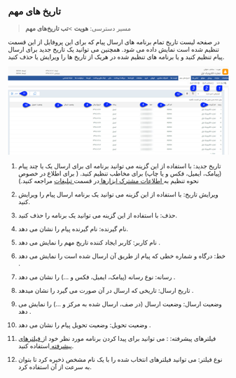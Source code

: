 ﻿## تاریخ های مهم

> مسیر دسترسی:  **هویت** >**تب تاریخ‌های مهم** 

در صفحه لیست تاریخ تمام برنامه های ارسال پیام که برای این پروفایل از این قسمت تنظیم شده است نمایش داده می شود. همچنین می توانید یک تاریخ جدید برای ارسال پیام تنظیم کنید و یا برنامه های تنظیم شده در هریک از تاریخ ها را ویرایش یا حذف کنید.

![](NotificationDate.jpg)


1. تاریخ جدید: با استفاده از این گزینه می توانید برنامه ای برای ارسال یک یا چند پیام (پیامک، ایمیل، فکس و یا چاپ) برای مخاطب تنظیم کنید. ( برای اطلاع در خصوص نحوه تنظیم به[ اطلاعات مشترک ابزارها ](https://github.com/1stco/PayamGostarDocs/blob/master/help%202.5.4/Marketing/moshtarak-abzar/moshtarak-abzar.md)در قسمت[ تبلیغات](https://github.com/1stco/PayamGostarDocs/blob/master/help%202.5.4/Marketing/Marketing.md) مراجعه کنید.)

2. ویرایش تاریخ:  با استفاده از این گزینه می توانید یک برنامه ارسال پیام را ویرایش کنید.

3. حذف: با استفاده از این گزینه می توانید یک برنامه را حذف کنید.

4. نام گیرنده: نام گیرنده پیام را نشان می دهد.

5. نام کاربر: کاربر ایجاد کننده تاریخ مهم را نمایش می دهد .

6. خط: درگاه و شماره خطی که پیام از طریق آن ارسال شده است را نمایش می دهد .

7. رسانه: نوع رسانه (پیامک، ایمیل، فکس و ...) را نشان می دهد .

8. تاریخ ارسال: تاریخی که ارسال در آن صورت می گیرد را نشان میدهد .

9. وضعیت ارسال: وضعیت ارسال (در صف، ارسال شده به مرکز و ...) را نمایش می دهد .

10. وضعیت تحویل: وضعیت تحویل پیام را نشان می دهد .

11. فیلترهای پیشرفته: : می توانید برای پیدا کردن برنامه مورد نظر خود از[ فیلترهای پیشرفته ](https://github.com/1stco/PayamGostarDocs/blob/master/help%202.5.4/Customer-relationship-management/Advanced-filter/Advanced-filter.md)استفاده کنید.

12. نوع فیلتر: می توانید فیلترهای انتخاب شده را با یک نام مشخص ذخیره کرد تا بتوان به سرعت از آن استفاده کرد.